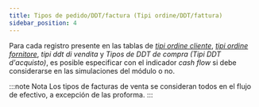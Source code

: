 ```yaml
---
title: Tipos de pedido/DDT/factura (Tipi ordine/DDT/fattura)
sidebar_position: 4
---
```


Para cada registro presente en las tablas de [*tipi ordine cliente*](/docs/configurations/tables/sales/sales-order-types), [*tipi ordine fornitore*](/docs/purchase/purchase-orders/general-overview), *tipi ddt di vendita* y *Tipos de DDT de compra (Tipi DDT d'acquisto)*, es posible especificar con el indicador *cash flow* si debe considerarse en las simulaciones del módulo o no.

:::note Nota
Los tipos de facturas de venta se consideran todos en el flujo de efectivo, a excepción de las proforma.
:::